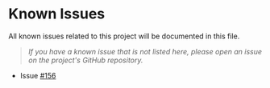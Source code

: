 # Known Issues
All known issues related to this project will be documented in this file.

> _If you have a known issue that is not listed here, please open an issue on the project's GitHub repository._

* Issue [#156](https://github.com/j3-signalroom/ccaf-tableflow-aws_glue-snowflake-kickstarter/issues/156)